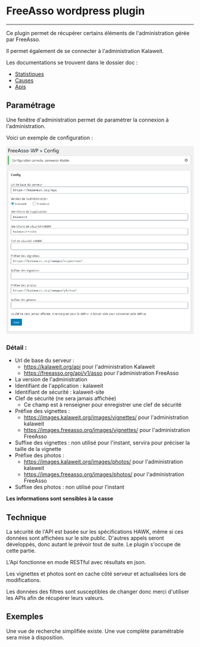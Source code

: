 # FreeAsso wordpress plugin
---

Ce plugin permet de récupérer certains éléments de l'administration gérée par FreeAsso.

Il permet également de se connecter à l'administration Kalaweit.

Les documentations se trouvent dans le dossier doc :

* [Statistiques](./doc/stats.md)
* [Causes](./doc/causes.md)
* [Apis](./doc/apis.md)


## Paramétrage

Une fenêtre d'administration permet de paramétrer la connexion à l'administration.

Voici un exemple de configuration :

![Configuration](./doc/admin.png)

### Détail :

* Url de base du serveur :
    * https://kalaweit.org/api pour l'administration Kalaweit
    * https://freeasso.org/api/v1/asso pour l'administration FreeAsso
* La version de l'administration
* Identifiant de l'application : kalaweit
* Identifiant de sécurité : kalaweit-site
* Clef de sécurité (ne sera jamais affichée)
    * Ce champ est à renseigner pour enregistrer une clef de sécurité
* Préfixe des vignettes :
    * https://images.kalaweit.org/images/vignettes/ pour l'administration kalaweit
    * https://images.freeasso.org/images/vignettes/ pour l'administration FreeAsso
* Suffixe des vignettes : non utilisé pour l'instant, servira pour préciser la taille de la vignette
* Préfixe des photos :
    * https://images.kalaweit.org/images/photos/ pour l'administration kalaweit
    * https://images.freeasso.org/images/photos/ pour l'administration FreeAsso
* Suffixe des photos : non utilisé pour l'instant

**Les informations sont sensibles à la casse**

## Technique

La sécurité de l'API est basée sur les spécifications HAWK, même si ces données sont affichées sur le site public.
D'autres appels seront développés, donc autant le prévoir tout de suite. Le plugin s'occupe de cette partie.

L'Api fonctionne en mode RESTful avec résultats en json.

Les vignettes et photos sont en cache côté serveur et actualisées lors de modifications.

Les données des filtres sont susceptibles de changer donc merci d'utiliser les APIs afin de récupérer leurs valeurs.

## Exemples

Une vue de recherche simplifiée existe.
Une vue complète paramétrable sera mise à disposition.

